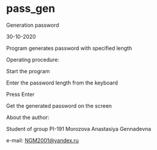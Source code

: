 # pass_gen
Generation password

30-10-2020

Program generates password with specified length

Operating procedure:

Start the program

Enter the password length from the keyboard

Press Enter

Get the generated password on the screen

About the author:

Student of group PI-191 Morozova Anastasiya Gennadevna

e-mail: NGM2001@yandex.ru
